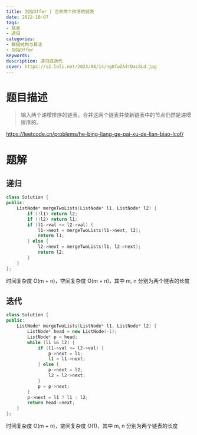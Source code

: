 ```yaml
---
title: 剑指Offer | 合并两个排序的链表
date: 2022-10-07
tags:
- 链表
- 递归
categories:
- 数据结构与算法
- 剑指Offer
keywords:
description: 递归或迭代
cover: https://s2.loli.net/2023/08/14/ngOfwZA4rDxc8Ld.jpg
---
```


# 题目描述

> 输入两个递增排序的链表，合并这两个链表并使新链表中的节点仍然是递增排序的。

https://leetcode.cn/problems/he-bing-liang-ge-pai-xu-de-lian-biao-lcof/

# 题解

## 递归

``` C++
class Solution {
public:
    ListNode* mergeTwoLists(ListNode* l1, ListNode* l2) {
        if (!l1) return l2;
        if (!l2) return l1;
        if (l1->val <= l2->val) {
            l1->next = mergeTwoLists(l1->next, l2);
            return l1;
        } else {
            l2->next = mergeTwoLists(l1, l2->next);
            return l2;
        }
    }
};
```
时间复杂度 O(m + n)，空间复杂度 O(m + n)，其中 m, n 分别为两个链表的长度


## 迭代

``` C++
class Solution {
public:
    ListNode* mergeTwoLists(ListNode* l1, ListNode* l2) {
        ListNode* head = new ListNode(-1);
        ListNode* p = head;
        while (l1 && l2) {
            if (l1->val <= l2->val) {
                p->next = l1;
                l1 = l1->next;
            } else {
                p->next = l2;
                l2 = l2->next;
            }
            p = p->next;
        }
        p->next = l1 ? l1 : l2;
        return head->next;
    }
};
```
时间复杂度 O(m + n)，空间复杂度 O(1)，其中 m, n 分别为两个链表的长度